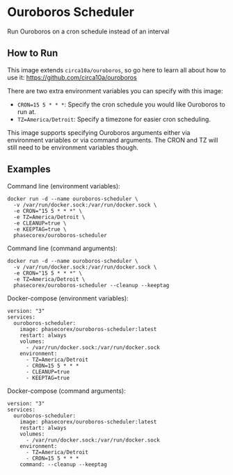 # Ouroboros Scheduler
Run Ouroboros on a cron schedule instead of an interval

## How to Run
This image extends `circa10a/ouroboros`, so go here to learn all about how to use it: https://github.com/circa10a/ouroboros

There are two extra environment variables you can specify with this image:
- `CRON=15 5 * * *`: Specify the cron schedule you would like Ouroboros to run at.
- `TZ=America/Detroit`: Specify a timezone for easier cron scheduling.

This image supports specifying Ouroboros arguments either via environment variables or via command arguments. The CRON and TZ will still need to be environment variables though.

## Examples
Command line (environment variables):
```
docker run -d --name ouroboros-scheduler \
  -v /var/run/docker.sock:/var/run/docker.sock \
  -e CRON="15 5 * * *" \
  -e TZ=America/Detroit \
  -e CLEANUP=true \
  -e KEEPTAG=true \
  phasecorex/ouroboros-scheduler
```
Command line (command arguments):
```
docker run -d --name ouroboros-scheduler \
  -v /var/run/docker.sock:/var/run/docker.sock \
  -e CRON="15 5 * * *" \
  -e TZ=America/Detroit \
  phasecorex/ouroboros-scheduler --cleanup --keeptag
```
Docker-compose (environment variables):
```
version: "3"
services:
  ouroboros-scheduler:
    image: phasecorex/ouroboros-scheduler:latest
    restart: always
    volumes:
      - /var/run/docker.sock:/var/run/docker.sock
    environment:
      - TZ=America/Detroit
      - CRON=15 5 * * *
      - CLEANUP=true
      - KEEPTAG=true
```
Docker-compose (command arguments):
```
version: "3"
services:
  ouroboros-scheduler:
    image: phasecorex/ouroboros-scheduler:latest
    restart: always
    volumes:
      - /var/run/docker.sock:/var/run/docker.sock
    environment:
      - TZ=America/Detroit
      - CRON=15 5 * * *
    command: --cleanup --keeptag
```
